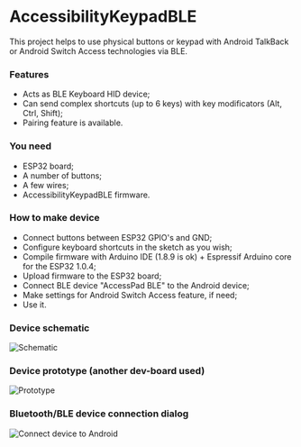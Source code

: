 # AccessibilityKeypadBLE

This project helps to use physical buttons or keypad with Android TalkBack or Android Switch Access technologies via BLE.

### Features
- Acts as BLE Keyboard HID device;
- Can send complex shortcuts (up to 6 keys) with key modificators (Alt, Ctrl, Shift);
- Pairing feature is available.

### You need
- ESP32 board;
- A number of buttons;
- A few wires;
- AccessibilityKeypadBLE firmware.

### How to make device
- Connect buttons between ESP32 GPIO's and GND;
- Configure keyboard shortcuts in the sketch as you wish;
- Compile firmware with Arduino IDE (1.8.9 is ok) + Espressif Arduino core for the ESP32 1.0.4;
- Upload firmware to the ESP32 board; 
- Connect BLE device "AccessPad BLE" to the Android device;
- Make settings for Android Switch Access feature, if need; 
- Use it.

### Device schematic

![Schematic](https://user-images.githubusercontent.com/12827470/111063811-c4308200-84c1-11eb-9621-f7102ec3c3a7.png)

### Device prototype (another dev-board used)

![Prototype](https://user-images.githubusercontent.com/12827470/111041727-b68be580-844a-11eb-8dbc-0f94b9277f78.png)

### Bluetooth/BLE device connection dialog

![Connect device to Android](https://user-images.githubusercontent.com/12827470/111041734-c1467a80-844a-11eb-8451-ab689d014fc5.png)
